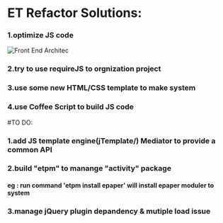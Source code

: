# ET Refactor Solutions:  
### 1.optimize JS code    
![Front End Architec](ET-Refactor/raw/master/Resourse/WCA.png)
### 2.try to use requireJS to orgnization project  
### 3.use some new HTML/CSS template to make system  
### 4.use Coffee Script to build JS code  

#TO DO:
### 1.add JS template engine(jTemplate/) Mediator to provide a common API  
### 2.build "etpm" to manange "activity" package  
####  eg :  run command 'etpm install epaper' will install epaper moduler to system   
### 3.manage jQuery plugin depandency & mutiple load issue